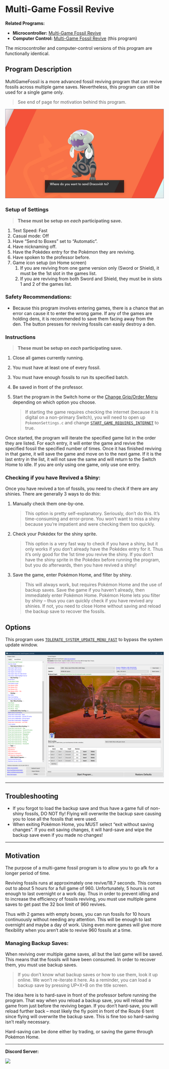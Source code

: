 # Multi-Game Fossil Revive

**Related Programs:**
- **Microcontroller:** [Multi-Game Fossil Revive](https://github.com/PokemonAutomation/Microcontroller/blob/master/Wiki/Programs/PokemonSwSh/DateSpam-MultiGameFossil.md)
- **Computer Control:** [Multi-Game Fossil Revive](https://github.com/PokemonAutomation/ComputerControl/blob/master/Wiki/Programs/PokemonSwSh/DateSpam-MultiGameFossil.md) (this program)

The microcontroller and computer-control versions of this program are functionally identical.


## Program Description

MultiGameFossil is a more advanced fossil reviving program that can revive fossils across multiple game saves. Nevertheless, this program can still be used for a single game only.

> See end of page for motivation behind this program.

<img src="images/MultiGameFossil.png">

### Setup of Settings

> **These must be setup on *each* participating save.**

1. Text Speed: Fast
2. Casual mode: Off
3. Have “Send to Boxes” set to “Automatic”.
4. Have nicknaming off.
5. Have the Pokédex entry for the Pokémon they are reviving.
6. Have spoken to the professor before.
7. Game icon setup (on Home screen)
   1. If you are reviving from one game version only (Sword or Shield), it must be the 1st slot in the games list.
   2. If you are reviving from both Sword and Shield, they must be in slots 1 and 2 of the games list.

### Safety Recommendations:
- Because this program involves entering games, there is a chance that an error can cause it to enter the wrong game. If any of the games are holding dens, it is recommended to save them facing away from the den. The button presses for reviving fossils can easily destroy a den.

### Instructions

> **These must be setup on *each* participating save.**

1. Close all games currently running.
2. You must have at least one of every fossil.
3. You must have enough fossils to run its specified batch.
4. Be saved in front of the professor.
5. Start the program in the Switch home or the [Change Grip/Order Menu](/Wiki/Programs/NintendoSwitch/ChangeGripOrderMenu.md) depending on which option you choose.

   > If starting the game requires checking the internet (because it is digital on a non-primary Switch), you will need to open up `PokemonSettings.c` and change [`START_GAME_REQUIRES_INTERNET`](https://github.com/PokemonAutomation/SwSh-Arduino/wiki/Appendix:-GlobalSettings#start-game-requires-internet) to true.

Once started, the program will iterate the specified game list in the order they are listed. For each entry, it will enter the game and revive the specified fossil the specified number of times. Once it has finished reviving in that game, it will save the game and move on to the next game. If it is the last entry in the list, it will not save the same and will return to the Switch Home to idle.
If you are only using one game, only use one entry.

### Checking if you have Revived a Shiny:

Once you have revived a ton of fossils, you need to check if there are any shinies. There are generally 3 ways to do this:
1. Manually check them one-by-one.
   > This option is pretty self-explanatory. Seriously, don’t do this. It’s time-consuming and error-prone. You won’t want to miss a shiny because you’re impatient and were checking them too quickly.
2. Check your Pokédex for the shiny sprite.
   > This option is a very fast way to check if you have a shiny, but it only works if you don’t already have the Pokédex entry for it. Thus it’s only good for the 1st time you revive the shiny. If you don’t have the shiny sprite in the Pokédex before running the program, but you do afterwards, then you have revived a shiny!
3. Save the game, enter Pokémon Home, and filter by shiny.
   > This will always work, but requires Pokémon Home and the use of backup saves. Save the game if you haven’t already, then immediately enter Pokémon Home. Pokémon Home lets you filter by shiny – thus you can quickly check if you have revived any shinies. If not, you need to close Home without saving and reload the backup save to recover the fossils. 


## Options

This program uses [`TOLERATE_SYSTEM_UPDATE_MENU_FAST`](/Wiki/Programs/NintendoSwitch/FrameworkSettings.md#tolerate-system-update-menu-fast) to bypass the system update window.

<img src="images/MultiGameFossil-Settings.png">



***
## Troubleshooting

- If you forgot to load the backup save and thus have a game full of non-shiny fossils, DO NOT fly! Flying will overwrite the backup save causing you to lose all the fossils that were used.
- When exiting Pokémon Home, you MUST select “exit without saving changes”. If you exit saving changes, it will hard-save and wipe the backup save even if you made no changes!

***

## Motivation

The purpose of a multi-game fossil program is to allow you to go afk for a longer period of time.

Reviving fossils runs at approximately one revive/18.7 seconds. This comes out to about 5 hours for a full game of 960. Unfortunately, 5 hours is not enough to last overnight or a work day. Thus in order to prevent idling and to increase the efficiency of fossils reviving, you must use multiple game saves to get past the 32 box limit of 960 revives.

Thus with 2 games with empty boxes, you can run fossils for 10 hours continuously without needing any attention. This will be enough to last overnight and maybe a day of work. Using even more games will give more flexibility when you aren’t able to revive 960 fossils at a time.

### Managing Backup Saves:

When reviving over multiple game saves, all but the last game will be saved. This means that the fossils will have been consumed. In order to recover them, you must use backup saves.

> If you don’t know what backup saves or how to use them, look it up online. We won’t re-iterate it here. As a reminder, you can load a backup save by pressing UP+X+B on the title screen.

The idea here is to hard-save in front of the professor before running the program. That way when you reload a backup save, you will reload the game from just before the reviving began. If you don’t hard-save, you will reload further back – most likely the fly point in front of the Route 6 tent since flying will overwrite the backup save. This is fine too so hard-saving isn’t really necessary.

Hard-saving can be done either by trading, or saving the game through Pokémon Home.



<hr>

**Discord Server:** 

[<img src="https://canary.discordapp.com/api/guilds/695809740428673034/widget.png?style=banner2">](https://discord.gg/cQ4gWxN)


